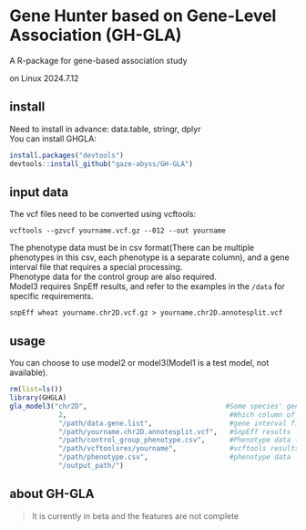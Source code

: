 # Gene Hunter based on Gene-Level Association (GH-GLA)
A R-package for gene-based association study

on Linux
2024.7.12

## install
Need to install in advance: data.table, stringr, dplyr \
You can install GHGLA:
```R
install.packages("devtools")
devtools::install_github("gaze-abyss/GH-GLA")
``` 

## input data

The vcf files need to be converted using vcftools:
```shell
vcftools --gzvcf yourname.vcf.gz --012 --out yourname
```
The phenotype data must be in csv format(There can be multiple phenotypes in this csv, each phenotype is a separate column), and a gene interval file that requires a special processing. \
Phenotype data for the control group are also required. \
Model3 requires SnpEff results, and refer to the examples in the `/data` for specific requirements.
```shell
snpEff wheat yourname.chr2D.vcf.gz > yourname.chr2D.annotesplit.vcf
```

## usage
You can choose to use model2 or model3(Model1 is a test model, not available).

```R
rm(list=ls())
library(GHGLA)
gla_model3("chr2D",                                  #Some species' genomes are so large that they can only be counted in terms of chromosomes
            2,                                        #Which column of phenotype data is used
            "/path/data.gene.list",                   #gene interval file
            "/path/yourname.chr2D.annotesplit.vcf",   #SnpEff results
            "/path/control_group_phenotype.csv",      #Phenotype data for the control group
            "/path/vcftoolsres/yourname",             #vcftools results
            "/path/phenotype.csv",                    #phenotype data
            "/output_path/")
```

## about GH-GLA
> It is currently in beta and the features are not complete
